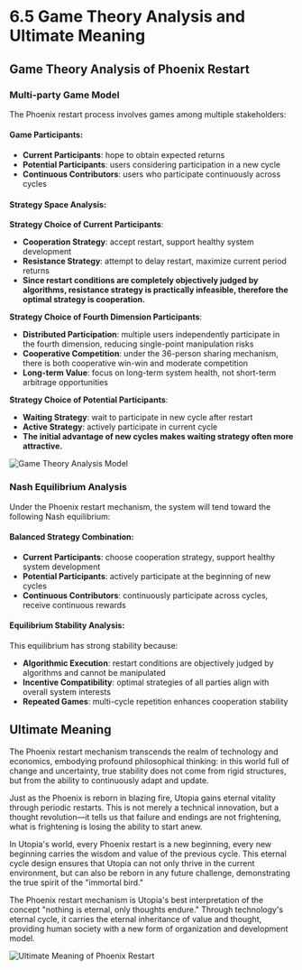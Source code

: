 # 6.5 Game Theory Analysis and Ultimate Meaning

## Game Theory Analysis of Phoenix Restart

### Multi-party Game Model

The Phoenix restart process involves games among multiple stakeholders:

#### Game Participants:

* **Current Participants**: hope to obtain expected returns
* **Potential Participants**: users considering participation in a new cycle
* **Continuous Contributors**: users who participate continuously across cycles

#### Strategy Space Analysis:

**Strategy Choice of Current Participants**:

* **Cooperation Strategy**: accept restart, support healthy system development
* **Resistance Strategy**: attempt to delay restart, maximize current period returns
* **Since restart conditions are completely objectively judged by algorithms, resistance strategy is practically infeasible, therefore the optimal strategy is cooperation.**

**Strategy Choice of Fourth Dimension Participants**:

* **Distributed Participation**: multiple users independently participate in the fourth dimension, reducing single-point manipulation risks
* **Cooperative Competition**: under the 36-person sharing mechanism, there is both cooperative win-win and moderate competition
* **Long-term Value**: focus on long-term system health, not short-term arbitrage opportunities

**Strategy Choice of Potential Participants**:

* **Waiting Strategy**: wait to participate in new cycle after restart
* **Active Strategy**: actively participate in current cycle
* **The initial advantage of new cycles makes waiting strategy often more attractive.**

![Game Theory Analysis Model](/images/图21.svg)

### Nash Equilibrium Analysis

Under the Phoenix restart mechanism, the system will tend toward the following Nash equilibrium:

#### Balanced Strategy Combination:

* **Current Participants**: choose cooperation strategy, support healthy system development
* **Potential Participants**: actively participate at the beginning of new cycles
* **Continuous Contributors**: continuously participate across cycles, receive continuous rewards

#### Equilibrium Stability Analysis:

This equilibrium has strong stability because:

* **Algorithmic Execution**: restart conditions are objectively judged by algorithms and cannot be manipulated
* **Incentive Compatibility**: optimal strategies of all parties align with overall system interests
* **Repeated Games**: multi-cycle repetition enhances cooperation stability

## Ultimate Meaning

The Phoenix restart mechanism transcends the realm of technology and economics, embodying profound philosophical thinking: in this world full of change and uncertainty, true stability does not come from rigid structures, but from the ability to continuously adapt and update.

Just as the Phoenix is reborn in blazing fire, Utopia gains eternal vitality through periodic restarts. This is not merely a technical innovation, but a thought revolution—it tells us that failure and endings are not frightening, what is frightening is losing the ability to start anew.

In Utopia's world, every Phoenix restart is a new beginning, every new beginning carries the wisdom and value of the previous cycle. This eternal cycle design ensures that Utopia can not only thrive in the current environment, but can also be reborn in any future challenge, demonstrating the true spirit of the "immortal bird."

The Phoenix restart mechanism is Utopia's best interpretation of the concept "nothing is eternal, only thoughts endure." Through technology's eternal cycle, it carries the eternal inheritance of value and thought, providing human society with a new form of organization and development model.

![Ultimate Meaning of Phoenix Restart](/images/图18.svg)